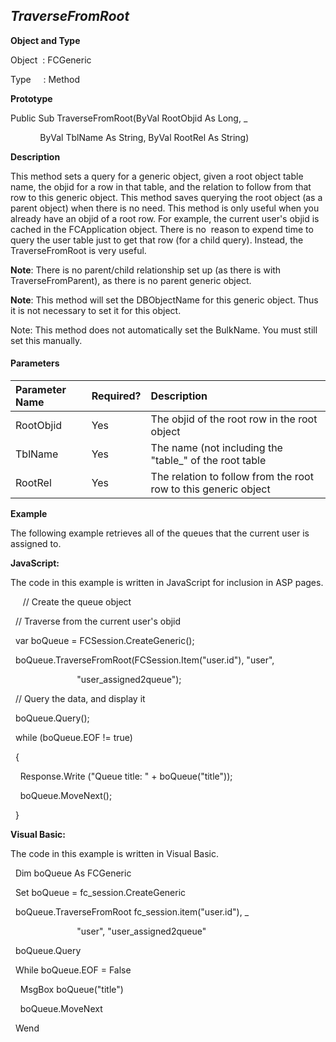 _TraverseFromRoot_
------------------

**Object and Type**

Object  : FCGeneric

Type     : Method

**Prototype**

Public Sub TraverseFromRoot(ByVal RootObjid As Long, _

            ByVal TblName As String, ByVal RootRel As String)

**Description**

This method sets a query for a generic object, given a root object table name, the objid for a row in that table, and the relation to follow from that row to this generic object. This method saves querying the root object (as a parent object) when there is no need. This method is only useful when you already have an objid of a root row. For example, the current user's objid is cached in the FCApplication object. There is no  reason to expend time to query the user table just to get that row (for a child query). Instead, the TraverseFromRoot is very useful.

**Note**: There is no parent/child relationship set up (as there is with TraverseFromParent), as there is no parent generic object.

**Note**: This method will set the DBObjectName for this generic object. Thus it is not necessary to set it for this object.

Note: This method does not automatically set the BulkName. You must still set this manually.

#### Parameters

| Parameter Name | Required? | Description |
|:--- |:--- |:--- |
| RootObjid | Yes | The objid of the root row in the root object |
| TblName | Yes | The name (not including the "table_" of the root table |
| RootRel | Yes | The relation to follow from the root row to this generic object |

**Example**

The following example retrieves all of the queues that the current user is assigned to.

**JavaScript:**

The code in this example is written in JavaScript for inclusion in ASP pages.

     // Create the queue object

  // Traverse from the current user's objid

  var boQueue = FCSession.CreateGeneric();

  boQueue.TraverseFromRoot(FCSession.Item("user.id"), "user",

                           "user_assigned2queue");

  // Query the data, and display it 

  boQueue.Query();

  while (boQueue.EOF != true)

  {

    Response.Write ("Queue title: " + boQueue("title"));        

    boQueue.MoveNext();

  }

**Visual Basic:**

The code in this example is written in Visual Basic.

  Dim boQueue As FCGeneric

  Set boQueue = fc_session.CreateGeneric

  boQueue.TraverseFromRoot fc_session.item("user.id"), _

                           "user", "user_assigned2queue"

  boQueue.Query

  While boQueue.EOF = False

    MsgBox boQueue("title")

    boQueue.MoveNext

  Wend